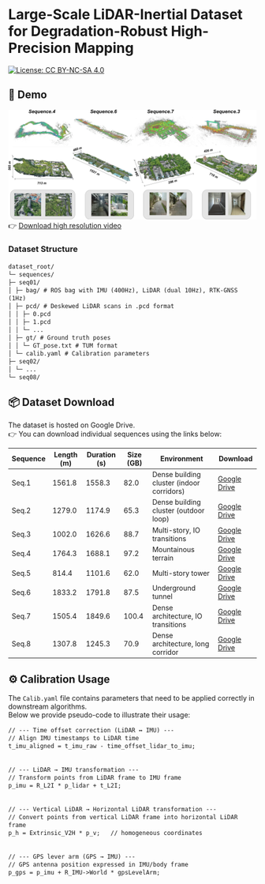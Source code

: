 # Large-Scale LiDAR-Inertial Dataset for Degradation-Robust High-Precision Mapping

[![License: CC BY-NC-SA 4.0](https://img.shields.io/badge/License-CC%20BY--NC--SA%204.0-lightgrey.svg)](https://creativecommons.org/licenses/by-nc-sa/4.0/)

## 🎥 Demo
[![Watch the video](./images/abstract.png)](https://github.com/CNITECH-CV-LAB/Backpack2025/releases/download/v1.0/ral-video-2k.mp4)  
👉 [Download high resolution video](https://github.com/CNITECH-CV-LAB/Backpack2025/releases/download/v1.0/ral-video-2k.mp4)

### Dataset Structure
```
dataset_root/
└─ sequences/
├─ seq01/
│ ├─ bag/ # ROS bag with IMU (400Hz), LiDAR (dual 10Hz), RTK-GNSS (1Hz)
│ ├─ pcd/ # Deskewed LiDAR scans in .pcd format
│ │ ├─ 0.pcd
│ │ ├─ 1.pcd
│ │ └─ ...
│ ├─ gt/ # Ground truth poses
│ │ └─ GT_pose.txt # TUM format
│ └─ calib.yaml # Calibration parameters
├─ seq02/
│ └─ ...
└─ seq08/
```
## 📦 Dataset Download

The dataset is hosted on Google Drive.  
👉 You can download individual sequences using the links below:

| Sequence | Length (m) | Duration (s) | Size (GB) | Environment | Download |
|----------|------------|--------------|-----------|-------------|----------|
| Seq.1    | 1561.8     | 1558.3       | 82.0      | Dense building cluster (indoor corridors) | [Google Drive](https://drive.google.com/file/d/SEQ01_ID/view?usp=sharing) |
| Seq.2    | 1279.0     | 1174.9       | 65.3      | Dense building cluster (outdoor loop) | [Google Drive](https://drive.google.com/file/d/SEQ02_ID/view?usp=sharing) |
| Seq.3    | 1002.0     | 1626.6       | 88.7      | Multi-story, IO transitions | [Google Drive](https://drive.google.com/file/d/SEQ03_ID/view?usp=sharing) |
| Seq.4    | 1764.3     | 1688.1       | 97.2      | Mountainous terrain | [Google Drive](https://drive.google.com/file/d/SEQ04_ID/view?usp=sharing) |
| Seq.5    | 814.4      | 1101.6       | 62.0      | Multi-story tower | [Google Drive](https://drive.google.com/file/d/SEQ05_ID/view?usp=sharing) |
| Seq.6    | 1833.2     | 1791.8       | 87.5      | Underground tunnel | [Google Drive](https://drive.google.com/file/d/SEQ06_ID/view?usp=sharing) |
| Seq.7    | 1505.4     | 1849.6       | 100.4     | Dense architecture, IO transitions | [Google Drive](https://drive.google.com/file/d/SEQ07_ID/view?usp=sharing) |
| Seq.8    | 1307.8     | 1245.3       | 70.9      | Dense architecture, long corridor | [Google Drive](https://drive.google.com/file/d/SEQ08_ID/view?usp=sharing) |

## ⚙️ Calibration Usage

The `Calib.yaml` file contains parameters that need to be applied correctly in downstream algorithms.  
Below we provide pseudo-code to illustrate their usage:

```
// --- Time offset correction (LiDAR ↔ IMU) ---
// Align IMU timestamps to LiDAR time
t_imu_aligned = t_imu_raw - time_offset_lidar_to_imu;


// --- LiDAR → IMU transformation ---
// Transform points from LiDAR frame to IMU frame
p_imu = R_L2I * p_lidar + t_L2I;


// --- Vertical LiDAR → Horizontal LiDAR transformation ---
// Convert points from vertical LiDAR frame into horizontal LiDAR frame
p_h = Extrinsic_V2H * p_v;   // homogeneous coordinates


// --- GPS lever arm (GPS → IMU) ---
// GPS antenna position expressed in IMU/body frame
p_gps = p_imu + R_IMU->World * gpsLevelArm;
```
